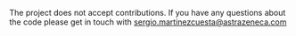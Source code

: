 The project does not accept contributions. If you have any questions about the code please get in touch with sergio.martinezcuesta@astrazeneca.com
